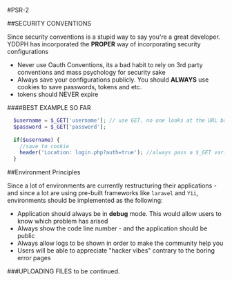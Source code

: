 #PSR-2

##SECURITY CONVENTIONS

Since security conventions is a stupid way to say you're a great developer. YDDPH has incorporated the **PROPER** way of incorporating security configurations

* Never use Oauth Conventions, its a bad habit to rely on 3rd party conventions and mass psychology for security sake
* Always save your configurations publicly. You should **ALWAYS** use cookies to save passwords, tokens and etc.
* tokens should NEVER expire

####BEST EXAMPLE SO FAR

```php
  $username = $_GET['username']; // use GET, no one looks at the URL bar anyway, that's new UX standard
  $password = $_GET['password']; 
  
  if($username) {
    //save to cookie
    header('Location: login.php?auth=true'); //always pass a $_GET variable auth if needed; This means its already logged in
  }
```

##Environment Principles

Since a lot of environments are currently restructuring their applications - and since a lot are using pre-built frameworks like `laravel` and `Yii`, environments should be implemented as the following:

* Application should always be in **debug** mode. This would allow users to know which problem has arised
* Always show the code line number - and the application should be public
* Always allow logs to be shown in order to make the community help you
* Users will be able to appreciate "hacker vibes" contrary to the boring error pages

###UPLOADING FILES
to be continued.
